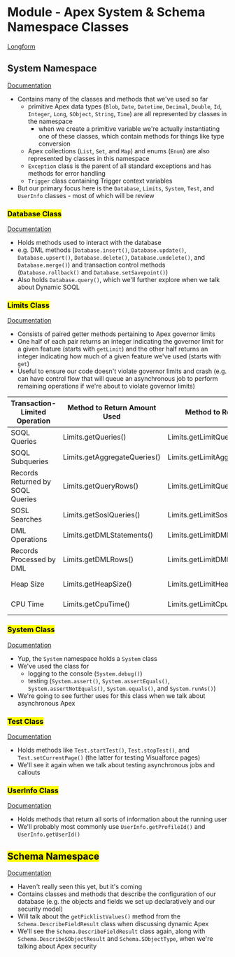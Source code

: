 # Module - Apex System & Schema Namespace Classes

[Longform](<./LFApex System & Schema Namespace Classes.md>)

## System Namespace

[Documentation](https://developer.salesforce.com/docs/atlas.en-us.apexcode.meta/apexcode/apex_namespace_System.htm)

- Contains many of the classes and methods that we've used so far
    - primitive Apex data types (`Blob`, `Date`, `Datetime`, `Decimal`, `Double`, `Id`, `Integer`, `Long`, `SObject`, `String`, `Time`) are all represented by classes in the namespace
        - when we create a primitive variable we're actually instantiating one of these classes, which contain methods for things like type conversion
    - Apex collections (`List`, `Set`, and `Map`) and enums (`Enum`) are also represented by classes in this namespace
    - `Exception` class is the parent of all standard exceptions and has methods for error handling
    - `Trigger` class containing Trigger context variables
- But our primary focus here is the `Database`, `Limits`, `System`, `Test`, and `UserInfo` classes - most of which will be review

### <mark>Database Class</mark>

[Documentation](https://developer.salesforce.com/docs/atlas.en-us.apexcode.meta/apexcode/apex_methods_system_database.htm#apex_methods_system_database)

- Holds methods used to interact with the database
- e.g. DML methods (`Database.insert()`, `Database.update()`, `Database.upsert()`, `Database.delete()`, `Database.undelete()`, and `Database.merge()`) and transaction control methods (`Database.rollback()` and `Database.setSavepoint()`)
- Also holds `Database.query()`, which we'll further explore when we talk about Dynamic SOQL

### <mark>Limits Class</mark>

[Documentation](https://developer.salesforce.com/docs/atlas.en-us.apexcode.meta/apexcode/apex_methods_system_limits.htm#apex_methods_system_limits)

- Consists of paired getter methods pertaining to Apex governor limits
- One half of each pair returns an integer indicating the governor limit for a given feature (starts with `getLimit`) and the other half returns an integer indicating how much of a given feature we've used (starts with `get`)
- Useful to ensure our code doesn't violate governor limits and crash (e.g. can have control flow that will queue an asynchronous job to perform remaining operations if we're about to violate governor limits)

| Transaction-Limited Operation | Method to Return Amount Used | Method to Return Limit | Limit |
| ----------------- | ---------------------------- | ---------------------- | ----- |
| SOQL Queries | Limits.getQueries() | Limits.getLimitQueries() | 100 (synchronous) |
| SOQL Subqueries | Limits.getAggregateQueries() | Limits.getLimitAggregateQueries() | 300 (synchronous) |
| Records Returned by SOQL Queries | Limits.getQueryRows() | Limits.getLimitQueryRows() | 50,000 |
| SOSL Searches | Limits.getSoslQueries() | Limits.getLimitSoslQueries() | 20 |
| DML Operations | Limits.getDMLStatements() | Limits.getLimitDMLStatements() | 150 |
| Records Processed by DML | Limits.getDMLRows() | Limits.getLimitDMLRows() | 10,000 |
| Heap Size | Limits.getHeapSize() | Limits.getLimitHeapSize() | 6 MB (synchronous) |
| CPU Time | Limits.getCpuTime() | Limits.getLimitCpuTime() | 10 sec (synchronous) |

### <mark>System Class</mark>

[Documentation](https://developer.salesforce.com/docs/atlas.en-us.apexcode.meta/apexcode/apex_methods_system_system.htm#apex_methods_system_system)

- Yup, the `System` namespace holds a `System` class
- We've used the class for
    - logging to the console (`System.debug()`)
    - testing (`System.assert()`, `System.assertEquals()`, `System.assertNotEquals()`, `System.equals()`, and `System.runAs()`)
- We're going to see further uses for this class when we talk about asynchronous Apex

### <mark>Test Class</mark>

[Documentation](https://developer.salesforce.com/docs/atlas.en-us.apexcode.meta/apexcode/apex_methods_system_test.htm#apex_methods_system_test)

- Holds methods like `Test.startTest()`, `Test.stopTest()`, and `Test.setCurrentPage()` (the latter for testing Visualforce pages)
- We'll see it again when we talk about testing asynchronous jobs and callouts

### <mark>UserInfo Class</mark>

[Documentation](https://developer.salesforce.com/docs/atlas.en-us.apexcode.meta/apexcode/apex_methods_system_userinfo.htm#apex_methods_system_userinfo)

- Holds methods that return all sorts of information about the running user
- We'll probably most commonly use `UserInfo.getProfileId()` and `UserInfo.getUserId()`

## <mark>Schema Namespace</mark>

[Documentation](https://developer.salesforce.com/docs/atlas.en-us.apexcode.meta/apexcode/apex_namespace_Schema.htm)

- Haven't really seen this yet, but it's coming
- Contains classes and methods that describe the configuration of our database (e.g. the objects and fields we set up declaratively and our security model)
- Will talk about the `getPicklistValues()` method from the `Schema.DescribeFieldResult` class when discussing dynamic Apex
- We'll see the `Schema.DescribeFieldResult` class again, along with `Schema.DescribeSObjectResult` and `Schema.SObjectType`, when we're talking about Apex security
